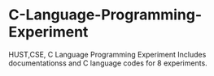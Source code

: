 # C-Language-Programming-Experiment
HUST,CSE, C Language Programming Experiment
Includes documentationss and C language codes for 8 experiments.
